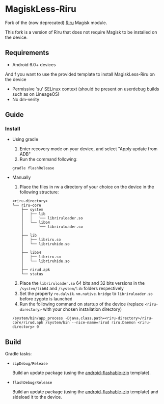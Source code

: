 # MagiskLess-Riru

Fork of the (now deprecated) [Riru](https://github.com/RikkaApps/Riru) Magisk module.

This fork is a version of Riru that does not require Magisk to be installed on the device.

## Requirements

* Android 6.0+ devices

And f you want to use the provided template to install MagiskLess-Riru on the device
* Permissive 'su' SELinux context (should be present on userdebug builds such as on LineageOS)
* No dm-verity

## Guide

### Install

* Using gradle

  1. Enter recovery mode on your device, and select "Apply update from ADB"
  2. Run the command following:
  ```
  gradle flashRelease
  ```

* Manually

  1. Place the files in rw a directory of your choice on the device in the following structure:
  ```
  <riru-directory>
  └── riru-core
      ├── system
      │   ├── lib
      │   │   └── libriruloader.so
      │   └── lib64
      │       └── libriruloader.so
      │
      ├── lib
      │   ├── libriru.so
      │   └── libriruhide.so
      │
      ├── lib64
      │   ├── libriru.so
      │   └── libriruhide.so
      │
      ├── rirud.apk
      └── status
  ```
  2. Place the `libriruloader.so` 64 bits and 32 bits versions in the `/system/lib64` and `/system/lib` folders respectively
  3. Set the property `ro.dalvik.vm.native.bridge` to `libriruloader.so` before zygote is launched
  4. Run the following command on startup of the device (replace `<riru-directory>` with your chosen installation directory)
  ```
  /system/bin/app_process -Djava.class.path=<riru-directory>/riru-core/rirud.apk /system/bin --nice-name=rirud riru.Daemon <riru-directory> 0
  ```



## Build

Gradle tasks:

* `zipDebug/Release`

  Build an update package (using the [android-flashable-zip](https://github.com/Alhyoss/android-flashable-zip) template).

* `flashDebug/Release`

  Build an update package (using the [android-flashable-zip](https://github.com/Alhyoss/android-flashable-zip) template) and sideload it to the device.